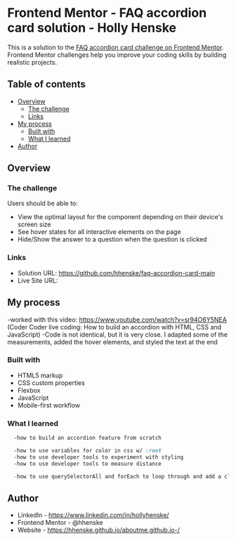 # Frontend Mentor - FAQ accordion card solution - Holly Henske

This is a solution to the [FAQ accordion card challenge on Frontend Mentor](https://www.frontendmentor.io/challenges/faq-accordion-card-XlyjD0Oam). Frontend Mentor challenges help you improve your coding skills by building realistic projects. 

## Table of contents

- [Overview](#overview)
  - [The challenge](#the-challenge)
  - [Links](#links)
- [My process](#my-process)
  - [Built with](#built-with)
  - [What I learned](#what-i-learned)
- [Author](#author)



## Overview

### The challenge

Users should be able to:

- View the optimal layout for the component depending on their device's screen size
- See hover states for all interactive elements on the page
- Hide/Show the answer to a question when the question is clicked


### Links

- Solution URL: https://github.com/hhenske/faq-accordion-card-main
- Live Site URL: 

## My process

-worked with this video: https://www.youtube.com/watch?v=sr94O6Y5NEA (Coder Coder live coding: How to build an accordion with HTML, CSS and JavaScript)
-Code is not identical, but it is very close.  I adapted some of the measurements, added the hover elements, and styled the text at the end

### Built with

- HTML5 markup
- CSS custom properties
- Flexbox
- JavaScript
- Mobile-first workflow

### What I learned

```html
  -how to build an accordion feature from scratch
```
```css
  -how to use variables for color in css w/ :root
  -how to use developer tools to experiment with styling
  -how to use developer tools to measure distance 
```
```js
  -how to use querySelectorAll and forEach to loop through and add a click event to every element in a particular class
```

## Author

- LinkedIn - https://www.linkedin.com/in/hollyhenske/
- Frontend Mentor - @hhenske
- Website - https://hhenske.github.io/aboutme.github.io-/
